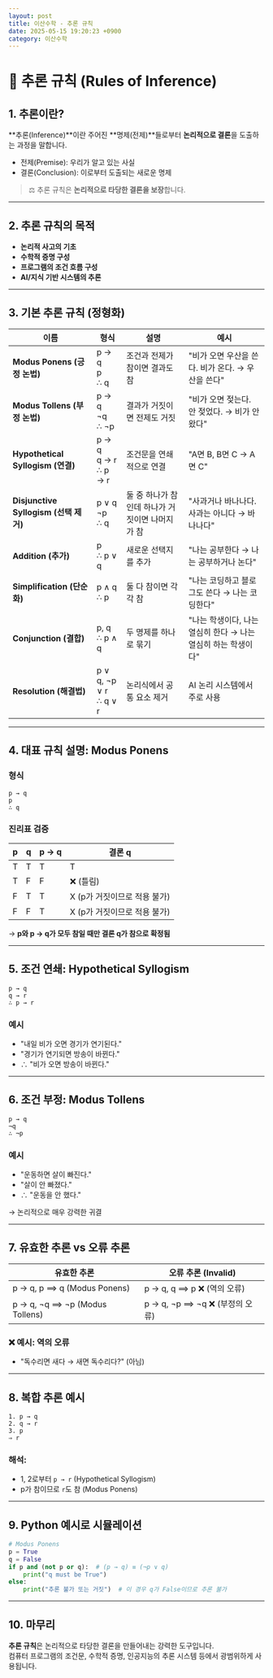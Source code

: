 ```yaml
---
layout: post
title: 이산수학 - 추론 규칙
date: 2025-05-15 19:20:23 +0900
category: 이산수학
---
```

# 🧠 추론 규칙 (Rules of Inference)

## 1. 추론이란?

**추론(Inference)**이란 주어진 **명제(전제)**들로부터 **논리적으로 결론**을 도출하는 과정을 말합니다.

- 전제(Premise): 우리가 알고 있는 사실
- 결론(Conclusion): 이로부터 도출되는 새로운 명제

> ⚖️ 추론 규칙은 **논리적으로 타당한 결론을 보장**합니다.

---

## 2. 추론 규칙의 목적

- **논리적 사고의 기초**
- **수학적 증명 구성**
- **프로그램의 조건 흐름 구성**
- **AI/지식 기반 시스템의 추론**

---

## 3. 기본 추론 규칙 (정형화)

| 이름 | 형식 | 설명 | 예시 |
|------|------|------|------|
| **Modus Ponens (긍정 논법)** | p → q<br>p<br>∴ q | 조건과 전제가 참이면 결과도 참 | "비가 오면 우산을 쓴다. 비가 온다. → 우산을 쓴다" |
| **Modus Tollens (부정 논법)** | p → q<br>¬q<br>∴ ¬p | 결과가 거짓이면 전제도 거짓 | "비가 오면 젖는다. 안 젖었다. → 비가 안 왔다" |
| **Hypothetical Syllogism (연결)** | p → q<br>q → r<br>∴ p → r | 조건문을 연쇄적으로 연결 | "A면 B, B면 C → A면 C" |
| **Disjunctive Syllogism (선택 제거)** | p ∨ q<br>¬p<br>∴ q | 둘 중 하나가 참인데 하나가 거짓이면 나머지가 참 | "사과거나 바나나다. 사과는 아니다 → 바나나다" |
| **Addition (추가)** | p<br>∴ p ∨ q | 새로운 선택지를 추가 | "나는 공부한다 → 나는 공부하거나 논다" |
| **Simplification (단순화)** | p ∧ q<br>∴ p | 둘 다 참이면 각각 참 | "나는 코딩하고 블로그도 쓴다 → 나는 코딩한다" |
| **Conjunction (결합)** | p, q<br>∴ p ∧ q | 두 명제를 하나로 묶기 | "나는 학생이다, 나는 열심히 한다 → 나는 열심히 하는 학생이다" |
| **Resolution (해결법)** | p ∨ q, ¬p ∨ r<br>∴ q ∨ r | 논리식에서 공통 요소 제거 | AI 논리 시스템에서 주로 사용 |

---

## 4. 대표 규칙 설명: Modus Ponens

### 형식

```text
p → q  
p  
∴ q
```

### 진리표 검증

| p | q | p → q | 결론 q |
|---|---|--------|--------|
| T | T |   T    |   T    |
| T | F |   F    | ❌ (틀림) |
| F | T |   T    | X (p가 거짓이므로 적용 불가) |
| F | F |   T    | X (p가 거짓이므로 적용 불가) |

→ **p와 p → q가 모두 참일 때만 결론 q가 참으로 확정됨**

---

## 5. 조건 연쇄: Hypothetical Syllogism

```text
p → q  
q → r  
∴ p → r
```

### 예시

- "내일 비가 오면 경기가 연기된다."
- "경기가 연기되면 방송이 바뀐다."
- ∴ "비가 오면 방송이 바뀐다."

---

## 6. 조건 부정: Modus Tollens

```text
p → q  
¬q  
∴ ¬p
```

### 예시

- "운동하면 살이 빠진다."
- "살이 안 빠졌다."
- ∴ "운동을 안 했다."

→ 논리적으로 매우 강력한 귀결

---

## 7. 유효한 추론 vs 오류 추론

| 유효한 추론 | 오류 추론 (Invalid) |
|--------------|--------------------|
| p → q, p ⟹ q (Modus Ponens) | p → q, q ⟹ p ❌ (역의 오류) |
| p → q, ¬q ⟹ ¬p (Modus Tollens) | p → q, ¬p ⟹ ¬q ❌ (부정의 오류) |

### ❌ 예시: 역의 오류
- "독수리면 새다 → 새면 독수리다?" (아님)

---

## 8. 복합 추론 예시

```text
1. p → q  
2. q → r  
3. p  
⇒ r
```

### 해석:
- 1, 2로부터 `p → r` (Hypothetical Syllogism)
- p가 참이므로 `r`도 참 (Modus Ponens)

---

## 9. Python 예시로 시뮬레이션

```python
# Modus Ponens
p = True
q = False
if p and (not p or q):  # (p → q) ≡ (¬p ∨ q)
    print("q must be True")
else:
    print("추론 불가 또는 거짓")  # 이 경우 q가 False이므로 추론 불가
```

---

## 10. 마무리

**추론 규칙**은 논리적으로 타당한 결론을 만들어내는 강력한 도구입니다.  
컴퓨터 프로그램의 조건문, 수학적 증명, 인공지능의 추론 시스템 등에서 광범위하게 사용됩니다.